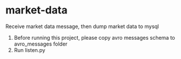 # market-data


Receive market data message, then dump market data to mysql



1. Before running this project, please copy avro messages schema to avro_messages folder
2. Run listen.py
